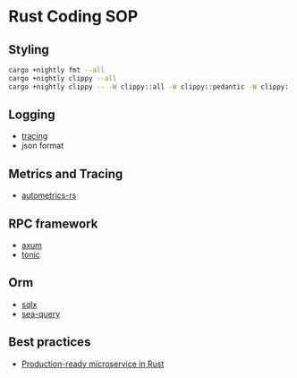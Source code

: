 # Rust Coding SOP

## Styling

```sh
cargo +nightly fmt --all
cargo +nightly clippy --all
cargo +nightly clippy -- -W clippy::all -W clippy::pedantic -W clippy::nursery # stricker lint, only for core package
```

## Logging

* [tracing](https://github.com/tokio-rs/tracing)
* json format

## Metrics and Tracing

* [autometrics-rs](https://github.com/autometrics-dev/autometrics-rs)

## RPC framework

* [axum](https://github.com/tokio-rs/axum)
* [tonic](https://github.com/hyperium/tonic)

## Orm

* [sqlx](https://github.com/launchbadge/sqlx)
* [sea-query](https://github.com/SeaQL/sea-query)

## Best practices

* [Production-ready microservice in Rust](https://apatisandor.hu/tags/dog-shelter/)
